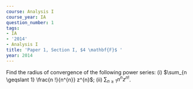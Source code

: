 ```yaml
---
course: Analysis I
course_year: IA
question_number: 1
tags:
- IA
- '2014'
- Analysis I
title: 'Paper 1, Section I, $4 \mathbf{F}$ '
year: 2014
---
```




Find the radius of convergence of the following power series:
(i) $\sum_{n \geqslant 1} \frac{n !}{n^{n}} z^{n}$;
(ii) $\sum_{n \geqslant 1} n^{n} z^{n !}$.